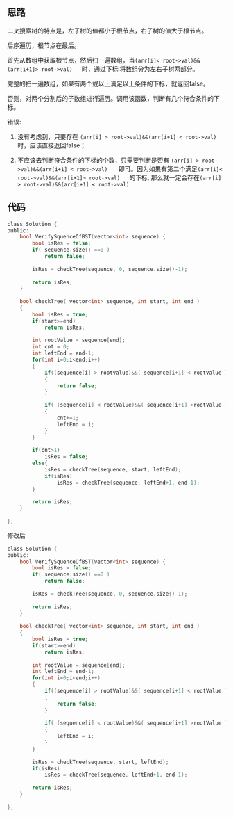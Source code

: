 ## 思路

二叉搜索树的特点是，左子树的值都小于根节点，右子树的值大于根节点。

后序遍历，根节点在最后。

首先从数组中获取根节点，然后扫一遍数组，当`(arr[i]< root->val)&&(arr[i+1]> root->val)   `时，通过下标i将数组分为左右子树两部分。

完整的扫一遍数组，如果有两个或以上满足以上条件的下标，就返回false。

否则，对两个分割后的子数组进行遍历。调用该函数，判断有几个符合条件的下标。



错误:

1) 没有考虑到，只要存在 `(arr[i] > root->val)&&(arr[i+1] < root->val)   `时，应该直接返回false；

2) 不应该去判断符合条件的下标的个数，只需要判断是否有 `(arr[i] > root->val)&&(arr[i+1] < root->val)   ` 即可。因为如果有第二个满足`(arr[i]< root->val)&&(arr[i+1]> root->val)   `的下标, 那么就一定会存在`(arr[i] > root->val)&&(arr[i+1] < root->val)   `



## 代码

```c
class Solution {
public:
    bool VerifySquenceOfBST(vector<int> sequence) {
        bool isRes = false;
        if( sequence.size() ==0 )
            return false;
        
        isRes = checkTree(sequence, 0, sequence.size()-1);
        
        return isRes;
    }
    
    bool checkTree( vector<int> sequence, int start, int end )
    {
        bool isRes = true;
        if(start>=end)
            return isRes;
        
        int rootValue = sequence[end];
        int cnt = 0;
        int leftEnd = end-1;
        for(int i=0;i<end;i++)
        {
            if((sequence[i] > rootValue)&&( sequence[i+1] < rootValue ))
            {
                return false;
            }
            
            if( (sequence[i] < rootValue)&&( sequence[i+1] >rootValue ) )
            {
                cnt+=1;
                leftEnd = i;
            }
        }
        
        if(cnt>1)
            isRes = false;
        else{
            isRes = checkTree(sequence, start, leftEnd);
            if(isRes)
                isRes = checkTree(sequence, leftEnd+1, end-1);
        }
        
        return isRes;
    }
    
};

```



修改后

```c
class Solution {
public:
    bool VerifySquenceOfBST(vector<int> sequence) {
        bool isRes = false;
        if( sequence.size() ==0 )
            return false;
        
        isRes = checkTree(sequence, 0, sequence.size()-1);
        
        return isRes;
    }
    
    bool checkTree( vector<int> sequence, int start, int end )
    {
        bool isRes = true;
        if(start>=end)
            return isRes;
        
        int rootValue = sequence[end];
        int leftEnd = end-1;
        for(int i=0;i<end;i++)
        {
            if((sequence[i] > rootValue)&&( sequence[i+1] < rootValue ))
            {
                return false;
            }
            
            if( (sequence[i] < rootValue)&&( sequence[i+1] >rootValue ) )
            {
                leftEnd = i;
            }
        }
        
        isRes = checkTree(sequence, start, leftEnd);
        if(isRes)
            isRes = checkTree(sequence, leftEnd+1, end-1);
        
        return isRes;
    }
    
};

```

